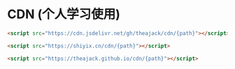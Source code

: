 # CDN (个人学习使用)

```html
<script src="https://cdn.jsdelivr.net/gh/theajack/cdn/{path}"></script>
```

```html
<script src="https://shiyix.cn/cdn/{path}"></script>
```

```html
<script src="https://theajack.github.io/cdn/{path}"></script>
```
